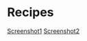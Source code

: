 # Recipes
[Screenshot1](https://user-images.githubusercontent.com/54910065/74857886-fe087680-5309-11ea-9346-c6f6b058138b.png)
[Screenshot2](https://user-images.githubusercontent.com/54910065/74857888-fea10d00-5309-11ea-912a-d75eface602d.png)

